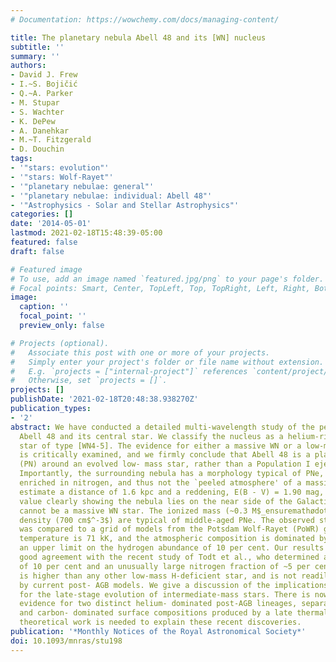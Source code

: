 ```yaml
---
# Documentation: https://wowchemy.com/docs/managing-content/

title: The planetary nebula Abell 48 and its [WN] nucleus
subtitle: ''
summary: ''
authors:
- David J. Frew
- I.~S. Bojičić
- Q.~A. Parker
- M. Stupar
- S. Wachter
- K. DePew
- A. Danehkar
- M.~T. Fitzgerald
- D. Douchin
tags:
- '"stars: evolution"'
- '"stars: Wolf-Rayet"'
- '"planetary nebulae: general"'
- '"planetary nebulae: individual: Abell 48"'
- '"Astrophysics - Solar and Stellar Astrophysics"'
categories: []
date: '2014-05-01'
lastmod: 2021-02-18T15:48:39-05:00
featured: false
draft: false

# Featured image
# To use, add an image named `featured.jpg/png` to your page's folder.
# Focal points: Smart, Center, TopLeft, Top, TopRight, Left, Right, BottomLeft, Bottom, BottomRight.
image:
  caption: ''
  focal_point: ''
  preview_only: false

# Projects (optional).
#   Associate this post with one or more of your projects.
#   Simply enter your project's folder or file name without extension.
#   E.g. `projects = ["internal-project"]` references `content/project/deep-learning/index.md`.
#   Otherwise, set `projects = []`.
projects: []
publishDate: '2021-02-18T20:48:38.938270Z'
publication_types:
- '2'
abstract: We have conducted a detailed multi-wavelength study of the peculiar nebula
  Abell 48 and its central star. We classify the nucleus as a helium-rich, hydrogen-deficient
  star of type [WN4-5]. The evidence for either a massive WN or a low-mass [WN] interpretation
  is critically examined, and we firmly conclude that Abell 48 is a planetary nebula
  (PN) around an evolved low- mass star, rather than a Population I ejecta nebula.
  Importantly, the surrounding nebula has a morphology typical of PNe, and is not
  enriched in nitrogen, and thus not the `peeled atmosphere' of a massive star. We
  estimate a distance of 1.6 kpc and a reddening, E(B - V) = 1.90 mag, the latter
  value clearly showing the nebula lies on the near side of the Galactic bar, and
  cannot be a massive WN star. The ionized mass (~0.3 M$_ensuremathødot$) and electron
  density (700 cm$^-3$) are typical of middle-aged PNe. The observed stellar spectrum
  was compared to a grid of models from the Potsdam Wolf-Rayet (PoWR) grid. The best-fitting
  temperature is 71 kK, and the atmospheric composition is dominated by helium with
  an upper limit on the hydrogen abundance of 10 per cent. Our results are in very
  good agreement with the recent study of Todt et al., who determined a hydrogen fraction
  of 10 per cent and an unusually large nitrogen fraction of ~5 per cent. This fraction
  is higher than any other low-mass H-deficient star, and is not readily explained
  by current post- AGB models. We give a discussion of the implications of this discovery
  for the late-stage evolution of intermediate-mass stars. There is now tentative
  evidence for two distinct helium- dominated post-AGB lineages, separate to the helium-
  and carbon- dominated surface compositions produced by a late thermal pulse. Further
  theoretical work is needed to explain these recent discoveries.
publication: '*Monthly Notices of the Royal Astronomical Society*'
doi: 10.1093/mnras/stu198
---
```

